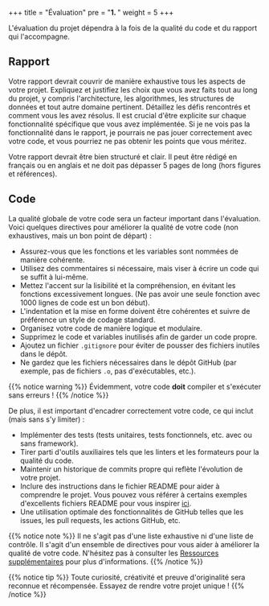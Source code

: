 +++
title = "Évaluation"
pre = "<b>1. </b>"
weight = 5
+++

L'évaluation du projet dépendra à la fois de la qualité du code et du rapport qui l'accompagne.

## Rapport

Votre rapport devrait couvrir de manière exhaustive tous les aspects de votre projet. Expliquez et justifiez les choix
que vous avez faits tout au long du projet, y compris l'architecture, les algorithmes, les structures de données et tout
autre domaine pertinent. Détaillez les défis rencontrés et comment vous les avez résolus. Il est crucial d'être
explicite sur chaque fonctionnalité spécifique que vous avez implémentée. Si je ne vois pas la fonctionnalité dans le
rapport, je pourrais ne pas jouer correctement avec votre code, et vous pourriez ne pas obtenir les points que vous
méritez.

Votre rapport devrait être bien structuré et clair. Il peut être rédigé en français ou en anglais et ne doit pas
dépasser 5 pages de long (hors figures et références).

## Code

La qualité globale de votre code sera un facteur important dans l'évaluation. Voici quelques directives pour améliorer
la qualité de votre code (non exhaustives, mais un bon point de départ) :

- Assurez-vous que les fonctions et les variables sont nommées de manière cohérente.
- Utilisez des commentaires si nécessaire, mais viser à écrire un code qui se suffit à lui-même.
- Mettez l'accent sur la lisibilité et la compréhension, en évitant les fonctions excessivement longues. (Ne pas avoir
  une seule fonction avec 1000 lignes de code est un bon début).
- L'indentation et la mise en forme doivent être cohérentes et suivre de préférence un style de codage standard.
- Organisez votre code de manière logique et modulaire.
- Supprimez le code et variables inutilisés afin de garder un code propre.
- Ajoutez un fichier `.gitignore` pour éviter de pousser des fichiers inutiles dans le dépôt.
- Ne gardez que les fichiers nécessaires dans le dépôt GitHub (par exemple, pas de fichiers `.o`, pas d'exécutables,
  etc.).

{{% notice warning %}}
Évidemment, votre code **doit** compiler et s'exécuter sans erreurs !
{{% /notice %}}

De plus, il est important d'encadrer correctement votre code, ce qui inclut (mais sans s'y limiter) :

- Implémenter des tests (tests unitaires, tests fonctionnels, etc. avec ou sans framework).
- Tirer parti d'outils auxiliaires tels que les linters et les formateurs pour la qualité du code.
- Maintenir un historique de commits propre qui reflète l'évolution de votre projet.
- Inclure des instructions dans le fichier README pour aider à comprendre le projet. Vous pouvez vous référer à certains
  exemples d'excellents fichiers README pour vous inspirer [ici](https://github.com/matiassingers/awesome-readme).
- Une utilisation optimale des fonctionnalités de GitHub telles que les issues, les pull requests, les actions GitHub,
  etc.

{{% notice note %}}
Il ne s'agit pas d'une liste exhaustive ni d'une liste de contrôle. Il s'agit d'un ensemble de directives pour vous
aider à améliorer la qualité de votre code. N'hésitez pas à consulter
les [Ressources supplémentaires](project/additional-resources) pour plus d'informations.
{{% /notice %}}

{{% notice tip %}}
Toute curiosité, créativité et preuve d'originalité sera reconnue et récompensée. Essayez de rendre votre projet
unique !
{{% /notice %}}
